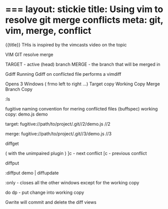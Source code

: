 ===
layout: stickie
title: Using vim to resolve git merge conflicts
meta: git, vim, merge, conflict
===

{{title}}
THis is inspired by the vimcasts video on the topic

VIM GIT resolve merge

TARGET - active (head) branch
MERGE - the branch that will be merged in

Gdiff
Running Gdiff on conflicted file performs a vimdiff

Opens 3 Windows ( frmo left to right ...)
Target copy
Working Copy
Merge Branch Copy

:ls

fugitive naming convention for mering conflicted files
(buffspec)
working copy:
demo.js
demo

target:
fugitive://path/to/project/.git//2/demo.js
//2

merge:
fugitive://path/to/project/.git//3/demo.js
//3

diffget

( with the unimpaired plugin )
]c - next conflict
[c - previous conflict

diffput

:diffput demo | diffupdate

:only - closes all the other windows except for the working copy

do
dp - put change into working copy

Gwrite will commit and delete the diff views

